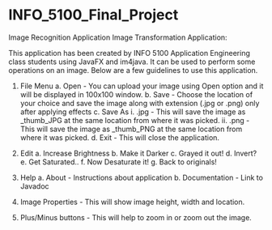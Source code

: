 # INFO_5100_Final_Project
Image Recognition Application
Image Transformation Application:
 
This application has been created by INFO 5100 Application Engineering class students using JavaFX and im4java. It can be used to perform some operations on an image. Below are a few guidelines to use this application.

1.	File Menu
  a.	Open - You can upload your image using Open option and it will be displayed in 100x100 window.
  b.	Save - Choose the location of your choice and save the image along with extension (.jpg or .png) only after applying effects
  c.	Save As
    i.	.jpg - This will save the image as _thumb_JPG at the same location from where it was picked. 
    ii.	.png - This will save the image as _thumb_PNG at the same location from where it was picked.
  d.	Exit - This will close the application.

2.	Edit 
  a.	Increase Brightness 
  b.	Make it Darker
  c.	Grayed it out!
  d.	Invert?
  e.	Get Saturated..
  f.	Now Desaturate it!
  g.	Back to originals!
 
3.	Help
  a.	About - Instructions about application
  b.	Documentation - Link to Javadoc
 
4.	Image Properties - This will show image height, width and location.
 
5.	Plus/Minus buttons - This will help to zoom in or zoom out the image.
